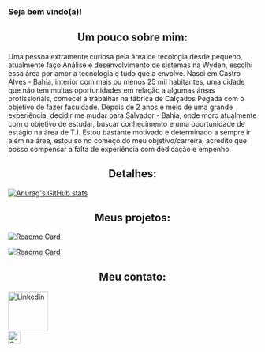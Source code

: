 ### Seja bem vindo(a)! 


<h2 align='center'>Um pouco sobre mim:</h2>
Uma pessoa extramente curiosa pela área de tecologia desde pequeno, atualmente faço Análise e desenvolvimento de sistemas na Wyden, escolhi essa área por amor a tecnologia e tudo que a envolve. Nasci em Castro Alves - Bahia, interior com mais ou menos 25 mil habitantes, uma cidade que não tem muitas oportunidades em relação a algumas áreas profissionais, comecei a trabalhar na fábrica de Calçados Pegada com o objetivo de fazer faculdade. Depois de 2 anos e meio de uma grande experiência, decidir me mudar para Salvador - Bahia, onde moro atualmente com o objetivo de estudar, buscar conhecimento e uma oportunidade de estágio na área de T.I. Estou bastante motivado e determinado a sempre ir além na área, estou só no começo do meu objetivo/carreira, acredito que posso compensar a falta de experiência com dedicação e empenho.

<h2 align='center'>Detalhes:</h2>

[![Anurag's GitHub stats](https://github-readme-stats.vercel.app/api?username=theusbarross&theme=github_dark&show_icons=true)](https://github.com/anuraghazra/github-readme-stats)

<h2 align='center'>Meus projetos:</h2>

[![Readme Card](https://github-readme-stats.vercel.app/api/pin/?username=theusbarross&repo=Project-Tik-Tok-Clone&theme=github_dark)](https://github.com/anuraghazra/github-readme-stats)

[![Readme Card](https://github-readme-stats.vercel.app/api/pin/?username=theusbarross&repo=meuportfolio&theme=github_dark)](https://github.com/anuraghazra/github-readme-stats)

<h2 align='center'>Meu contato:</h2>

[<img src='https://logospng.org/download/linkedin/logo-linkedin-256.png' alt='Linkedin' height='80' align='center'>](https://www.linkedin.com/in/matheus-barros-9497a8242/) <br>
[<img src='https://cdn.icon-icons.com/icons2/2530/PNG/512/gmail_button_icon_151848.png' alt='Gmail' height='25' align='center'>](matheus.fonsecadeoliveirabarro@gmail.com)
